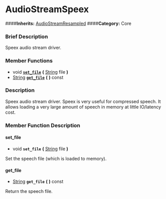 #  AudioStreamSpeex  
####**Inherits:** [AudioStreamResampled](class_audiostreamresampled)
####**Category:** Core

###  Brief Description  
Speex audio stream driver.

###  Member Functions 
  * void  **[`set_file`](#set_file)**  **(** [String](class_string) file  **)**
  * [String](class_string)  **[`get_file`](#get_file)**  **(** **)** const

###  Description  
Speex audio stream driver. Speex is very useful for compressed speech. It allows loading a very large amount of speech in memory at little IO/latency cost.

###  Member Function Description  

#### <a name="set_file">set_file</a>
  * void  **`set_file`**  **(** [String](class_string) file  **)**

Set the speech file (which is loaded to memory).

#### <a name="get_file">get_file</a>
  * [String](class_string)  **`get_file`**  **(** **)** const

Return the speech file.

